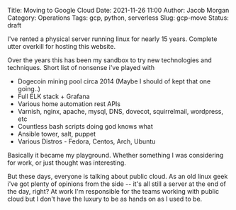 Title: Moving to Google Cloud
Date: 2021-11-26 11:00
Author: Jacob Morgan
Category: Operations
Tags: gcp, python, serverless
Slug: gcp-move
Status: draft


I've rented a physical server running linux for nearly 15 years. Complete utter overkill for hosting this website. 

Over the years this has been my sandbox to try new technologies and techniques. Short list of nonsense i've played with

* Dogecoin mining pool circa 2014 (Maybe I should of kept that one going..)
* Full ELK stack + Grafana
* Various home automation rest APIs
* Varnish, nginx, apache, mysql, DNS, dovecot, squirrelmail, wordpress, etc
* Countless bash scripts doing god knows what
* Ansible tower, salt, puppet
* Various Distros - Fedora, Centos, Arch, Ubuntu

Basically it became my playground. Whether something I was considering for work, or just thought was interesting.

But these days, everyone is talking about public cloud. As an old linux geek i've got plenty of opinions from the side -- it's all still a server at the end of the day, right? At work I'm responsible for the teams working with public cloud but I don't have the luxury to be as hands on as I used to be.




